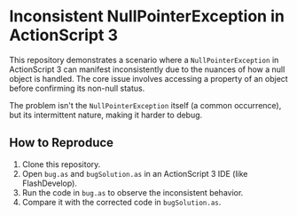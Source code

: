 # Inconsistent NullPointerException in ActionScript 3

This repository demonstrates a scenario where a `NullPointerException` in ActionScript 3 can manifest inconsistently due to the nuances of how a null object is handled. The core issue involves accessing a property of an object before confirming its non-null status.

The problem isn't the `NullPointerException` itself (a common occurrence), but its intermittent nature, making it harder to debug.

## How to Reproduce

1. Clone this repository.
2. Open `bug.as` and `bugSolution.as` in an ActionScript 3 IDE (like FlashDevelop).
3. Run the code in `bug.as` to observe the inconsistent behavior.
4. Compare it with the corrected code in `bugSolution.as`.